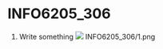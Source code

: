 # INFO6205_306
1. Write something
![](https://github.com/huangdt/INFO6205/raw/master/INFO6205_306/1.png)
INFO6205_306/1.png

